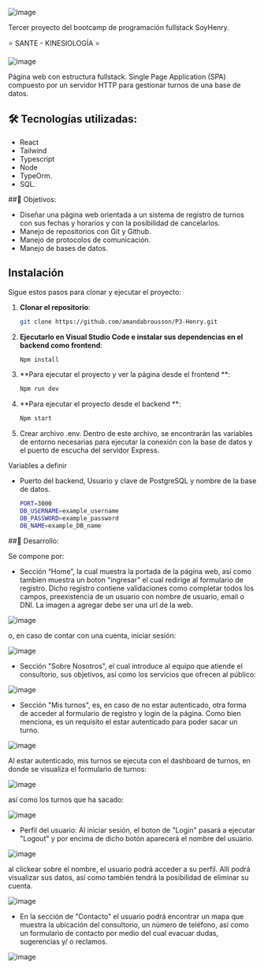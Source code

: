 ![image](https://github.com/user-attachments/assets/35c5cf4b-dd6b-4a08-ae92-b3e07b97c3e6)

Tercer proyecto del bootcamp de programación fullstack SoyHenry.

⭐ SANTE - KINESIOLOGÍA ⭐

![image](https://github.com/user-attachments/assets/249abd12-281e-46fc-97cf-3faada02c601)

Página web con estructura fullstack. Single Page Application (SPA) compuesto por un servidor HTTP para gestionar turnos de una base de datos. 

## 🛠️ Tecnologías utilizadas:
- React
- Tailwind
- Typescript
- Node
- TypeOrm.
- SQL.

##🎯 Objetivos:
- Diseñar una página web orientada a un sistema de registro de turnos con sus fechas y horarios y con la posibilidad de cancelarlos.
- Manejo de repositorios con Git y Github.
- Manejo de protocolos de comunicación.
- Manejo de bases de datos.

## Instalación

Sigue estos pasos para clonar y ejecutar el proyecto:

1. **Clonar el repositorio**:

   ```bash
   git clone https://github.com/amandabrousson/P3-Henry.git

2. **Ejecutarlo en Visual Studio Code e instalar sus dependencias en el backend como frontend**:

    ```bash
    Npm install

 3. **Para ejecutar el proyecto y ver la página desde el frontend **:

    ```bash
    Npm run dev

 4. **Para ejecutar el proyecto desde el backend **:

    ```bash
    Npm start

5. Crear archivo .env. Dentro de este archivo, se encontrarán las variables de entorno necesarias para ejecutar la conexión con la base de datos y el puerto de escucha del servidor Express.

Variables a definir
- Puerto del backend, Usuario y clave de PostgreSQL y nombre de la base de datos.

  ```bash
  PORT=3000
  DB_USERNAME=example_username
  DB_PASSWORD=example_password
  DB_NAME=example_DB_name

##🚀 Desarrollo:

Se compone por:

- Sección “Home”, la cual muestra la portada de la página web, así como tambien muestra un boton "ingresar" el cual redirige al formulario de registro. Dicho registro contiene validaciones como completar todos los campos, preexistencia de un usuario con nombre de usuario, email o DNI. La imagen a agregar debe ser una url de la web. 

![image](https://github.com/user-attachments/assets/b34a6e42-2633-45d8-b1bb-d6a87da86612)

o, en caso de contar con una cuenta, iniciar sesión:

![image](https://github.com/user-attachments/assets/ee6eb4be-49c4-427f-926e-6c43b9d9cece)

- Sección "Sobre Nosotros", el cual introduce al equipo que atiende el consultorio, sus objetivos, así como los servicios que ofrecen al público:

![image](https://github.com/user-attachments/assets/81073b4d-e1ed-4d61-980b-7d26e8f96123)

- Sección "Mis turnos", es, en caso de no estar autenticado, otra forma de acceder al formulario de registro y login de la página. Como bien menciona, es un requisito el estar autenticado para poder sacar un turno.

![image](https://github.com/user-attachments/assets/80470284-7e21-46f1-8435-ca883bba7485)

Al estar autenticado, mis turnos se ejecuta con el dashboard de turnos, en donde se visualiza el formulario de turnos:

![image](https://github.com/user-attachments/assets/481354f4-94e9-4ee8-95e6-9be03d59c4a9)

así como los turnos que ha sacado:

![image](https://github.com/user-attachments/assets/33797b6d-df5b-417a-92f3-fb3c90204fcf)

- Perfil del usuario: Al iniciar sesión, el boton de "Login" pasará a ejecutar "Logout" y por encima de dicho botón aparecerá el nombre del usuario.

![image](https://github.com/user-attachments/assets/117ff4c3-5e43-4423-abc3-8822ec6b4b16)

al clickear sobre el nombre, el usuario podrá acceder a su perfil. Allí podrá visualizar sus datos, así como también tendrá la posibilidad de eliminar su cuenta.

![image](https://github.com/user-attachments/assets/f9fedc98-a686-4c50-ad2d-8b6f4103f919)

- En la sección de "Contacto" el usuario podrá encontrar un mapa que muestra la ubicación del consultorio, un número de teléfono, así como un formulario de contacto por medio del cual evacuar dudas, sugerencias y/ o reclamos.

![image](https://github.com/user-attachments/assets/0a3abfc8-09b0-4b00-bddf-353baa754ba9)










